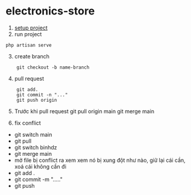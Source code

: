 # electronics-store

1. [setup project]()
2. run project

```shell
php artisan serve
```

3. create branch

```shell
    git checkout -b name-branch
```

4. pull request

```
    git add.
    git commit -n "..."
    git push origin
```

5. Trước khi pull request
   git pull origin main
   git merge main

6. fix conflict

-   git switch main
-   git pull
-   git switch binhdz
-   git merge main
-   mở file bị conflict ra xem xem nó bị xung đột như nào, giữ lại cái cần, xoá cái không cần đi
-   git add .
-   git commit -m "....."
-   git push
